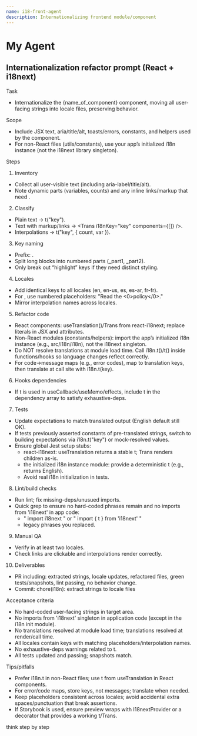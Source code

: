 ```yaml
---
name: i18-front-agent
description: Internationalizing frontend module/component
---
```


# My Agent

## Internationalization refactor prompt (React + i18next)

Task
- Internationalize the {name_of_component} component, moving all user-facing strings into locale files, preserving behavior.

Scope
- Include JSX text, aria/title/alt, toasts/errors, constants, and helpers used by the component.
- For non-React files (utils/constants), use your app’s initialized i18n instance (not the i18next library singleton).

Steps
1) Inventory
- Collect all user-visible text (including aria-label/title/alt).
- Note dynamic parts (variables, counts) and any inline links/markup that need <Trans>.

2) Classify
- Plain text → t("key").
- Text with markup/links → <Trans i18nKey="key" components={[<YourLink/>]} />.
- Interpolations → t("key", { count, var }).

3) Key naming
- Prefix: <feature>_<context>_<description>.
- Split long blocks into numbered parts (_part1, _part2).
- Only break out “highlight” keys if they need distinct styling.

4) Locales
- Add identical keys to all locales (en, en-us, es, es-ar, fr-fr).
- For <Trans>, use numbered placeholders: "Read the <0>policy</0>."
- Mirror interpolation names across locales.

5) Refactor code
- React components: useTranslation()/Trans from react-i18next; replace literals in JSX and attributes.
- Non-React modules (constants/helpers): import the app’s initialized i18n instance (e.g., src/i18n/i18n), not the i18next singleton.
- Do NOT resolve translations at module load time. Call i18n.t()/t() inside functions/hooks so language changes reflect correctly.
- For code→message maps (e.g., error codes), map to translation keys, then translate at call site with i18n.t(key).

6) Hooks dependencies
- If t is used in useCallback/useMemo/effects, include t in the dependency array to satisfy exhaustive-deps.

7) Tests
- Update expectations to match translated output (English default still OK).
- If tests previously asserted constants of pre-translated strings, switch to building expectations via i18n.t("key") or mock-resolved values.
- Ensure global Jest setup stubs:
  - react-i18next: useTranslation returns a stable t; Trans renders children as-is.
  - the initialized i18n instance module: provide a deterministic t (e.g., returns English).
  - Avoid real i18n initialization in tests.

8) Lint/build checks
- Run lint; fix missing-deps/unusued imports.
- Quick grep to ensure no hard-coded phrases remain and no imports from 'i18next' in app code:
  - " import i18next " or " import { t } from 'i18next' "
  - legacy phrases you replaced.

9) Manual QA
- Verify in at least two locales.
- Check <Trans> links are clickable and interpolations render correctly.

10) Deliverables
- PR including: extracted strings, locale updates, refactored files, green tests/snapshots, lint passing, no behavior change.
- Commit: chore(i18n): extract <ComponentOrModule> strings to locale files

Acceptance criteria
- No hard-coded user-facing strings in target area.
- No imports from 'i18next' singleton in application code (except in the i18n init module).
- No translations resolved at module load time; translations resolved at render/call time.
- All locales contain keys with matching placeholders/interpolation names.
- No exhaustive-deps warnings related to t.
- All tests updated and passing; snapshots match.

Tips/pitfalls
- Prefer i18n.t in non-React files; use t from useTranslation in React components.
- For error/code maps, store keys, not messages; translate when needed.
- Keep placeholders consistent across locales; avoid accidental extra spaces/punctuation that break assertions.
- If Storybook is used, ensure preview wraps with I18nextProvider or a decorator that provides a working t/Trans.

think step by step


